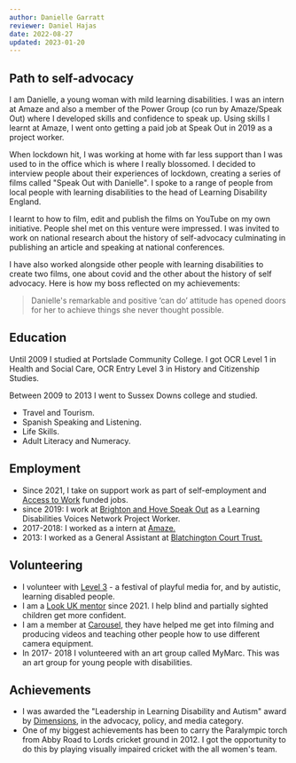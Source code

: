 ```yaml
---
author: Danielle Garratt
reviewer: Daniel Hajas
date: 2022-08-27
updated: 2023-01-20
---
```


## Path to self-advocacy

I am Danielle, a young woman with mild learning disabilities. I was an intern at Amaze and also a member of the Power Group (co run by Amaze/Speak Out) where I developed skills and confidence to speak up.  Using skills I learnt at Amaze, I went onto getting a paid job at Speak Out in 2019 as a project worker.

When lockdown hit, I was working at home with far less support than I was used to in the office which is where I really blossomed. I decided to interview people about their experiences of lockdown, creating a series of films called "Speak Out with Danielle". I spoke to a range of people from local people with learning disabilities to the head of Learning Disability England.

I learnt to how to film, edit and publish the films on YouTube on my own initiative. People sheI met on this venture were impressed. I was invited to work on national research about the history of self-advocacy culminating in publishing an article and speaking at national conferences.

I have also worked alongside other people with learning disabilities to create two films, one about covid and the other about the history of self advocacy. Here is how my boss reflected on my achievements:

> Danielle's remarkable and positive ‘can do’ attitude has opened doors for her to achieve things she never thought possible.

## Education

Until 2009 I studied at Portslade Community College. I got OCR Level 1 in Health and Social Care, OCR Entry Level 3 in History and Citizenship Studies. 

Between 2009 to 2013 I went to Sussex Downs college and studied. 

* Travel and Tourism.
* Spanish Speaking and Listening.
* Life Skills.
* Adult Literacy and Numeracy.

## Employment

* Since 2021, I take on support work as part of self-employment and [Access to Work](https://www.gov.uk/access-to-work) funded jobs.
* since 2019: I work at [Brighton and Hove Speak Out](https://www.bhspeakout.org.uk) as a Learning Disabilities Voices Network Project Worker.
* 2017-2018: I worked as a intern at [Amaze.](https://amazesussex.org.uk/)
* 2013: I worked as a General Assistant at [Blatchington Court Trust.](https://www.blatchingtoncourt.org.uk/)

## Volunteering

* I volunteer with [Level 3](https://www.level-3.co.uk) - a festival of playful media for, and by autistic, learning disabled people.
* I am a [Look UK mentor](https://www.look-uk.org/mentoring/) since 2021. I help blind and partially sighted children get more confident. 
* I am a member at [Carousel](https://carousel.org.uk/), they have helped me get into filming and producing videos and teaching other people how to use different camera equipment.
* In 2017- 2018 I volunteered with an art group called MyMarc. This was an art group for young people with disabilities.

## Achievements

* I was awarded the "Leadership in Learning Disability and Autism" award by [Dimensions](https://dimensions-uk.org/dimensions-campaigns/meet-leaders-list-award-winners/find-out-more/enter-leaders-list/), in the advocacy, policy, and media category.
* One of my biggest achievements has been to carry the Paralympic torch from Abby Road to Lords cricket ground in 2012. I got the opportunity to do this by playing visually impaired cricket with the all women's team.
